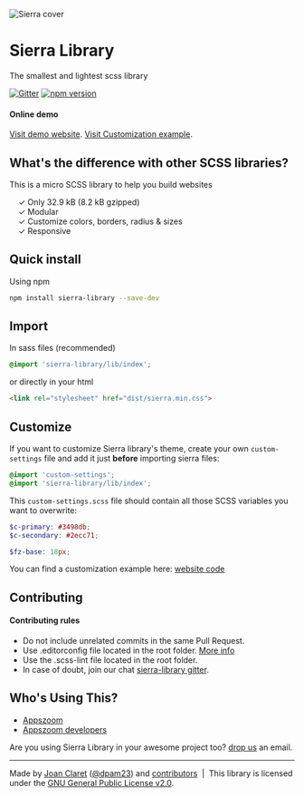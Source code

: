 ![Sierra cover](http://sierra-library.github.io/img/github/github-cover.png)

Sierra Library
========================================

The smallest and lightest scss library

[![Gitter](https://badges.gitter.im/Join%20Chat.svg)](https://gitter.im/sierra-library/sierra?utm_source=badge&utm_medium=badge&utm_campaign=pr-badge) [![npm version](https://badge.fury.io/js/sierra-library.svg)](https://badge.fury.io/js/sierra-library)

#### Online demo

[Visit demo website](https://sierra-library.github.io/).
[Visit Customization example](https://sierra-library.github.io/examples/example1/index.html).


What's the difference with other SCSS libraries?
-----------

This is a micro SCSS library to help you build websites

&nbsp; &nbsp; ✓ Only 32.9 kB (8.2 kB gzipped)<br>
&nbsp; &nbsp; ✓ Modular<br>
&nbsp; &nbsp; ✓ Customize colors, borders, radius & sizes<br>
&nbsp; &nbsp; ✓ Responsive

Quick install
-----------

Using npm
```bash
npm install sierra-library --save-dev
```

Import
-----------
In sass files (recommended)
```scss
@import 'sierra-library/lib/index';
```

or directly in your html
```html
<link rel="stylesheet" href="dist/sierra.min.css">
```

Customize
-----------
If you want to customize Sierra library's theme, create your own `custom-settings` file and add it just **before** importing sierra files:

```scss
@import 'custom-settings';
@import 'sierra-library/lib/index';
```

This `custom-settings.scss` file should contain all those SCSS variables you want to overwrite:

```scss
$c-primary: #3498db;
$c-secondary: #2ecc71;

$fz-base: 18px;
```

You can find a customization example here: [website ](https://sierra-library.github.io/examples/example1/index.html) [code ](https://github.com/sierra-library/sierra-library.github.io/tree/master/examples/example1)

Contributing
-----------

#### Contributing rules
- Do not include unrelated commits in the same Pull Request.
- Use .editorconfig file located in the root folder. [More info](http://editorconfig.org/)
- Use the .scss-lint file located in the root folder.
- In case of doubt, join our chat [sierra-library gitter](https://gitter.im/sierra-library/sierra).


Who's Using This?
-----------
- [Appszoom](http://www.appszoom.com)
- [Appszoom developers](http://www.appszoom.com/developers)

Are you using Sierra Library in your awesome project too? [drop us](mailto:dpam23@gmail.com) an email.


---
Made by [Joan Claret](https://joanclaret.github.io/) ([@dpam23](https://twitter.com/dpam23)) and [contributors](https://github.com/sierra-library/sierra/graphs/contributors) &nbsp;|&nbsp; This library is licensed under the [GNU General Public License v2.0](https://github.com/sierra-library/sierra/blob/master/LICENSE.md).
